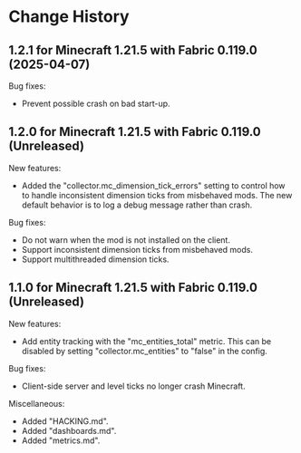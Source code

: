 Change History
==============


1.2.1 for Minecraft 1.21.5 with Fabric 0.119.0 (2025-04-07)
-----------------------------------------------------------

Bug fixes:

- Prevent possible crash on bad start-up.


1.2.0 for Minecraft 1.21.5 with Fabric 0.119.0 (Unreleased)
-----------------------------------------------------------

New features:

- Added the "collector.mc_dimension_tick_errors" setting to control how to handle inconsistent dimension ticks from misbehaved mods. The new default behavior is to log a debug message rather than crash.

Bug fixes:

- Do not warn when the mod is not installed on the client.
- Support inconsistent dimension ticks from misbehaved mods.
- Support multithreaded dimension ticks.


1.1.0 for Minecraft 1.21.5 with Fabric 0.119.0 (Unreleased)
-----------------------------------------------------------

New features:

- Add entity tracking with the "mc_entities_total" metric. This can be disabled by setting "collector.mc_entities" to "false" in the config.

Bug fixes:

- Client-side server and level ticks no longer crash Minecraft.

Miscellaneous:

- Added "HACKING.md".
- Added "dashboards.md".
- Added "metrics.md".
